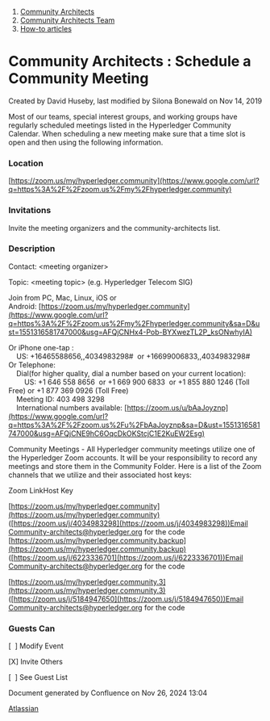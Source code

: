 1. [Community Architects](index.html)
2. [Community Architects Team](Community-Architects-Team_20545564.html)
3. [How-to articles](How-to-articles_20560809.html)

# Community Architects : Schedule a Community Meeting

Created by David Huseby, last modified by Silona Bonewald on Nov 14, 2019

Most of our teams, special interest groups, and working groups have regularly scheduled meetings listed in the Hyperledger Community Calendar. When scheduling a new meeting make sure that a time slot is open and then using the following information.

### Location

[https://zoom.us/my/hyperledger.community](https://www.google.com/url?q=https%3A%2F%2Fzoom.us%2Fmy%2Fhyperledger.community)

### Invitations

Invite the meeting organizers and the community-architects list.

### Description

Contact: &lt;meeting organizer&gt;

Topic: &lt;meeting topic&gt; (e.g. Hyperledger Telecom SIG)

Join from PC, Mac, Linux, iOS or Android: [https://zoom.us/my/hyperledger.community](https://www.google.com/url?q=https%3A%2F%2Fzoom.us%2Fmy%2Fhyperledger.community&sa=D&ust=1551316581747000&usg=AFQjCNHx4-Pob-BYXwezTL2P_ksONwhyIA)

Or iPhone one-tap :  
    US: +16465588656,,4034983298#  or +16699006833,,4034983298#   
Or Telephone:  
    Dial(for higher quality, dial a number based on your current location):   
        US: +1 646 558 8656  or +1 669 900 6833  or +1 855 880 1246 (Toll Free) or +1 877 369 0926 (Toll Free)  
    Meeting ID: 403 498 3298  
    International numbers available: [https://zoom.us/u/bAaJoyznp](https://www.google.com/url?q=https%3A%2F%2Fzoom.us%2Fu%2FbAaJoyznp&sa=D&ust=1551316581747000&usg=AFQjCNE9hC6OqcDkOKStcjC1E2KuEW2Esg)

Community Meetings - All Hyperledger community meetings utilize one of the Hyperledger Zoom accounts. It will be your responsibility to record any meetings and store them in the Community Folder. Here is a list of the Zoom channels that we utilize and their associated host keys:

Zoom LinkHost Key

[https://zoom.us/my/hyperledger.community](https://zoom.us/my/hyperledger.community) ([https://zoom.us/j/4034983298](https://zoom.us/j/4034983298))Email [Community-architects@hyperledger.org](mailto:Community-architects@hyperledger.org) for the code  
[https://zoom.us/my/hyperledger.community.backup](https://zoom.us/my/hyperledger.community.backup)  
([https://zoom.us/j/6223336701](https://zoom.us/j/6223336701))Email [Community-architects@hyperledger.org](mailto:Community-architects@hyperledger.org) for the code

[https://zoom.us/my/hyperledger.community.3](https://zoom.us/my/hyperledger.community.3)  
([https://zoom.us/j/5184947650](https://zoom.us/j/5184947650))Email [Community-architects@hyperledger.org](mailto:Community-architects@hyperledger.org) for the code

### Guests Can

\[  ] Modify Event

\[X] Invite Others

\[  ] See Guest List

Document generated by Confluence on Nov 26, 2024 13:04

[Atlassian](http://www.atlassian.com/)
